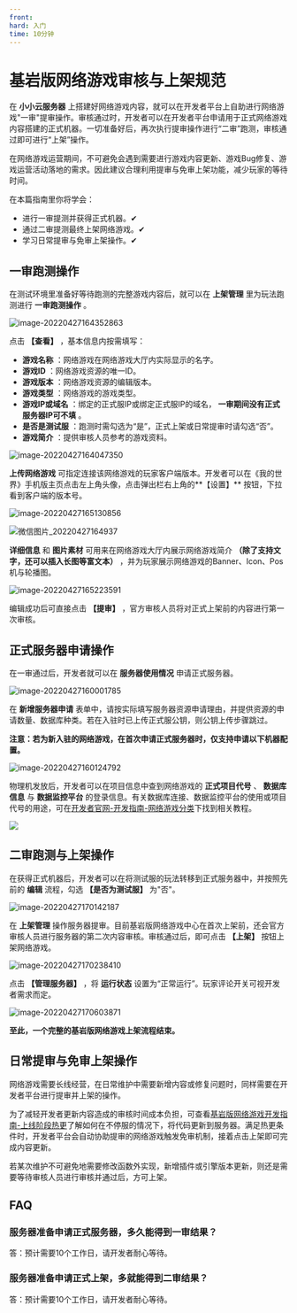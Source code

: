 ```yaml
---
front: 
hard: 入门
time: 10分钟
---
```

# 基岩版网络游戏审核与上架规范

在 **小小云服务器** 上搭建好网络游戏内容，就可以在开发者平台上自助进行网络游戏"一审"提审操作。审核通过时，开发者可以在开发者平台申请用于正式网络游戏内容搭建的正式机器。一切准备好后，再次执行提审操作进行“二审”跑测，审核通过即可进行“上架”操作。

在网络游戏运营期间，不可避免会遇到需要进行游戏内容更新、游戏Bug修复、游戏运营活动落地的需求。因此建议合理利用提审与免审上架功能，减少玩家的等待时间。



在本篇指南里你将学会：

- 进行一审提测并获得正式机器。✔
- 通过二审提测最终上架网络游戏。✔
- 学习日常提审与免审上架操作。✔



## 一审跑测操作

在测试环境里准备好等待跑测的完整游戏内容后，就可以在 **上架管理** 里为玩法跑测进行 **一审跑测操作** 。

![image-20220427164352863](./images/12.2_0.png)

点击 **【查看】** ，基本信息内按需填写：

- **游戏名称** ：网络游戏在网络游戏大厅内实际显示的名字。
- **游戏ID** ：网络游戏资源的唯一ID。
- **游戏版本** ：网络游戏资源的编辑版本。
- **游戏类型** ：网络游戏的游戏类型。
- **游戏IP或域名** ：绑定的正式服IP或绑定正式服IP的域名， **一审期间没有正式服务器IP可不填** 。
- **是否是测试服** ：跑测时需勾选为“是”，正式上架或日常提审时请勾选“否”。
- **游戏简介** ：提供审核人员参考的游戏资料。

![image-20220427164047350](./images/12.2_1.png)

**上传网络游戏** 可指定连接该网络游戏的玩家客户端版本。开发者可以在《我的世界》手机版主页点击左上角头像，点击弹出栏右上角的**【设置】** 按钮，下拉看到客户端的版本号。

![image-20220427165130856](./images/12.2_2.png)

![微信图片_20220427164937](./images/12.2_3.png)

**详细信息** 和 **图片素材** 可用来在网络游戏大厅内展示网络游戏简介 **（除了支持文字，还可以插入长图等富文本）** ，并为玩家展示网络游戏的Banner、Icon、Pos机与轮播图。

![image-20220427165223591](./images/12.2_4.png)

编辑成功后可直接点击 **【提审】** ，官方审核人员将对正式上架前的内容进行第一次审核。



## 正式服务器申请操作

在一审通过后，开发者就可以在 **服务器使用情况** 申请正式服务器。

![image-20220427160001785](./images/12.2_5.png)

在 **新增服务器申请** 表单中，请按实际填写服务器资源申请理由，并提供资源的申请数量、数据库种类。若在入驻时已上传正式服公钥，则公钥上传步骤跳过。

**注意：若为新入驻的网络游戏，在首次申请正式服务器时，仅支持申请以下机器配置。**

![image-20220427160124792](./images/12.2_6.png)

物理机发放后，开发者可以在项目信息中查到网络游戏的 **正式项目代号** 、 **数据库信息** 与 **数据监控平台** 的登录信息。有关数据库连接、数据监控平台的使用或项目代号的用途，可在<a href="../../mcguide/27-网络游戏/课程5：实用知识/第1节：平台发布.html">开发者官网-开发指南-网络游戏分类</a>下找到相关教程。

![](./images/12.2_7.png)

 

## 二审跑测与上架操作

在获得正式机器后，开发者可以在将测试服的玩法转移到正式服务器中，并按照先前的 **编辑** 流程，勾选 **【是否为测试服】** 为"否"。

![image-20220427170142187](./images/12.2_8.png)

在 **上架管理** 操作服务器提审。目前基岩版网络游戏中心在首次上架前，还会官方审核人员进行服务器的第二次内容审核。审核通过后，即可点击 **【上架】** 按钮上架网络游戏。

![image-20220427170238410](./images/12.2_9.png)

点击 **【管理服务器】** ，将 **运行状态** 设置为“正常运行”。玩家评论开关可视开发者需求而定。

![image-20220427170603871](./images/12.2_10.png)

**至此，一个完整的基岩版网络游戏上架流程结束。**



## 日常提审与免审上架操作

网络游戏需要长线经营，在日常维护中需要新增内容或修复问题时，同样需要在开发者平台进行提审并上架的操作。

为了减轻开发者更新内容造成的审核时间成本负担，可查看<a href="../../mcguide/27-网络游戏/课程5：实用知识/第17节：上线阶段热更.html">基岩版网络游戏开发指南-上线阶段热更</a>了解如何在不停服的情况下，将代码更新到服务器。满足热更条件时，开发者平台会自动协助提审的网络游戏触发免审机制，接着点击上架即可完成内容更新。

若某次维护不可避免地需要修改函数外实现，新增插件或引擎版本更新，则还是需要等待审核人员进行审核并通过后，方可上架。



## FAQ

### 服务器准备申请正式服务器，多久能得到一审结果？

答：预计需要10个工作日，请开发者耐心等待。



### 服务器准备申请正式上架，多就能得到二审结果？

答：预计需要10个工作日，请开发者耐心等待。